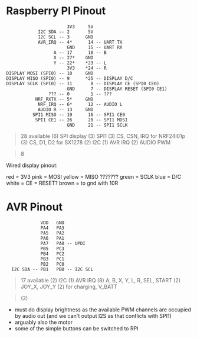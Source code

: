 # Raspberry PI Pinout

                           3V3     5V
                I2C SDA -- 2       5V
                I2C SCL -- 3      GND
                AVR_IRQ -- 4*      14 -- UART TX
                           GND     15 -- UART RX
                      A -- 17      18 -- B
                      X -- 27*    GND
                      Y -- 22*    *23 -- L 
                           3V3    *24 -- R
    DISPLAY MOSI (SPI0) -- 10     GND
    DISPLAY MISO (SPI0) -- 9      *25 -- DISPLAY D/C
    DISPLAY SCLK (SPI0) -- 11       8 -- DISPLAY CE (SPI0 CE0)
                           GND      7 -- DISPLAY RESET (SPI0 CE1)
                    ??? -- 0        1 -- ???
               NRF_RXTX -- 5*     GND
                NRF_IRQ -- 6*      12 -- AUDIO L
                AUDIO R -- 13     GND
              SPI1 MISO -- 19      16 -- SPI1 CE0
               SPI1 CE1 -- 26      20 -- SPI1 MOSI
                           GND     21 -- SPI1 SCLK

> 28 available
> (6) SPI display
> (3) SPI1
> (3) CS, CSN, IRQ for NRF24l01p
> (3) CS, D1, D2 for SX1278
> (2) I2C
> (1) AVR IRQ
> (2) AUDIO PWM

> 8

Wired display pinout:

red = 3V3
pink = MOSI
yellow = MISO ???????
green = SCLK
blue = D/C
white = CE
  = RESET?
brown = to gnd with 10R  



# AVR Pinout


                 VDD   GND
                 PA4   PA3
                 PA5   PA2
                 PA6   PA1
                 PA7   PA0 -- UPDI
                 PB5   PC3
                 PB4   PC2
                 PB3   PC1
                 PB2   PC0
      I2C SDA -- PB1   PB0 -- I2C SCL

> 17 available
> (2) I2C
> (1) AVR IRQ
> (8) A, B, X, Y, L, R, SEL, START 
> (2) JOY_X, JOY_Y
> (2) for charging, V_BATT

> (2)

- must do display brightness as the available PWM channels are occupied by audio out (and we can't output I2S as that conflicts with SPI1)
- arguably also the motor
- some of the simple buttons can be switched to RPI
